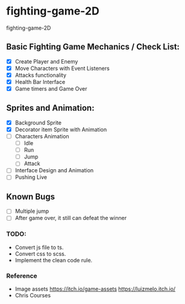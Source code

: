 # fighting-game-2D
fighting-game-2D

## Basic Fighting Game Mechanics / Check List:
- [x] Create Player and Enemy
- [x] Move Characters with Event Listeners
- [x] Attacks functionality
- [x] Health Bar Interface
- [x] Game timers and Game Over

## Sprites and Animation:
- [X] Background Sprite
- [X] Decorator item Sprite with Animation
- [ ] Characters Animation
  - [ ] Idle
  - [ ] Run
  - [ ] Jump
  - [ ] Attack
- [ ] Interface Design and Animation
- [ ] Pushing Live

## Known Bugs
- [ ] Multiple jump
- [ ] After game over, it still can defeat the winner

### TODO:
- Convert js file to ts.
- Convert css to scss.
- Implement the clean code rule.

### Reference
- Image assets 
  https://itch.io/game-assets
  https://luizmelo.itch.io/
- Chris Courses